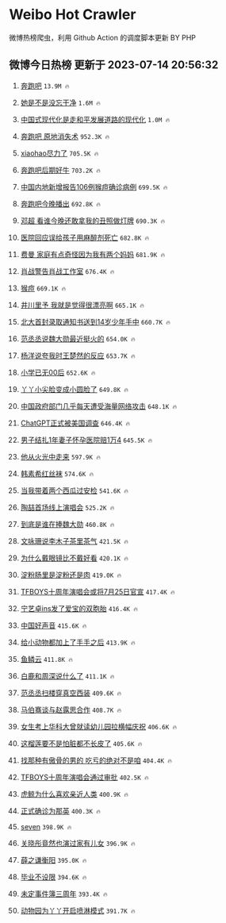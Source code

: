# Weibo Hot Crawler 



微博热榜爬虫，利用 Github Action 的调度脚本更新 BY PHP 


## 微博今日热榜 更新于 2023-07-14 20:56:32 
1. [奔跑吧](https://s.weibo.com/weibo?q=%E5%A5%94%E8%B7%91%E5%90%A7&t=31&band_rank=1&Refer=top) `13.9M 🔥` 

1. [她是不是没忘干净](https://s.weibo.com/weibo?q=%E5%A5%B9%E6%98%AF%E4%B8%8D%E6%98%AF%E6%B2%A1%E5%BF%98%E5%B9%B2%E5%87%80&t=31&band_rank=2&Refer=top) `1.6M 🔥` 

1. [中国式现代化是走和平发展道路的现代化](https://s.weibo.com/weibo?q=%23%E4%B8%AD%E5%9B%BD%E5%BC%8F%E7%8E%B0%E4%BB%A3%E5%8C%96%E6%98%AF%E8%B5%B0%E5%92%8C%E5%B9%B3%E5%8F%91%E5%B1%95%E9%81%93%E8%B7%AF%E7%9A%84%E7%8E%B0%E4%BB%A3%E5%8C%96%23&t=31&band_rank=3&Refer=top) `1.0M 🔥` 

1. [奔跑吧 原地消失术](https://s.weibo.com/weibo?q=%E5%A5%94%E8%B7%91%E5%90%A7%20%E5%8E%9F%E5%9C%B0%E6%B6%88%E5%A4%B1%E6%9C%AF&t=31&band_rank=4&Refer=top) `952.3K 🔥` 

1. [xiaohao尽力了](https://s.weibo.com/weibo?q=xiaohao%E5%B0%BD%E5%8A%9B%E4%BA%86&t=31&band_rank=5&Refer=top) `705.5K 🔥` 

1. [奔跑吧后期好牛](https://s.weibo.com/weibo?q=%23%E5%A5%94%E8%B7%91%E5%90%A7%E5%90%8E%E6%9C%9F%E5%A5%BD%E7%89%9B%23&t=31&band_rank=6&Refer=top) `703.2K 🔥` 

1. [中国内地新增报告106例猴痘确诊病例](https://s.weibo.com/weibo?q=%23%E4%B8%AD%E5%9B%BD%E5%86%85%E5%9C%B0%E6%96%B0%E5%A2%9E%E6%8A%A5%E5%91%8A106%E4%BE%8B%E7%8C%B4%E7%97%98%E7%A1%AE%E8%AF%8A%E7%97%85%E4%BE%8B%23&t=31&band_rank=7&Refer=top) `699.5K 🔥` 

1. [奔跑吧今晚播出](https://s.weibo.com/weibo?q=%23%E5%A5%94%E8%B7%91%E5%90%A7%E4%BB%8A%E6%99%9A%E6%92%AD%E5%87%BA%23&t=31&band_rank=8&Refer=top) `692.8K 🔥` 

1. [邓超 看谁今晚还敢拿我的丑照做灯牌](https://s.weibo.com/weibo?q=%E9%82%93%E8%B6%85%20%E7%9C%8B%E8%B0%81%E4%BB%8A%E6%99%9A%E8%BF%98%E6%95%A2%E6%8B%BF%E6%88%91%E7%9A%84%E4%B8%91%E7%85%A7%E5%81%9A%E7%81%AF%E7%89%8C&t=31&band_rank=9&Refer=top) `690.3K 🔥` 

1. [医院回应误给孩子用麻醉剂死亡](https://s.weibo.com/weibo?q=%23%E5%8C%BB%E9%99%A2%E5%9B%9E%E5%BA%94%E8%AF%AF%E7%BB%99%E5%AD%A9%E5%AD%90%E7%94%A8%E9%BA%BB%E9%86%89%E5%89%82%E6%AD%BB%E4%BA%A1%23&t=31&band_rank=10&Refer=top) `682.8K 🔥` 

1. [费曼 家庭有点奇怪因为我有两个妈妈](https://s.weibo.com/weibo?q=%E8%B4%B9%E6%9B%BC%20%E5%AE%B6%E5%BA%AD%E6%9C%89%E7%82%B9%E5%A5%87%E6%80%AA%E5%9B%A0%E4%B8%BA%E6%88%91%E6%9C%89%E4%B8%A4%E4%B8%AA%E5%A6%88%E5%A6%88&t=31&band_rank=11&Refer=top) `681.9K 🔥` 

1. [肖战警告肖战工作室](https://s.weibo.com/weibo?q=%23%E8%82%96%E6%88%98%E8%AD%A6%E5%91%8A%E8%82%96%E6%88%98%E5%B7%A5%E4%BD%9C%E5%AE%A4%23&t=31&band_rank=12&Refer=top) `676.4K 🔥` 

1. [猴痘](https://s.weibo.com/weibo?q=%E7%8C%B4%E7%97%98&t=31&band_rank=13&Refer=top) `669.1K 🔥` 

1. [井川里予 我就是觉得很漂亮啊](https://s.weibo.com/weibo?q=%E4%BA%95%E5%B7%9D%E9%87%8C%E4%BA%88%20%E6%88%91%E5%B0%B1%E6%98%AF%E8%A7%89%E5%BE%97%E5%BE%88%E6%BC%82%E4%BA%AE%E5%95%8A&t=31&band_rank=14&Refer=top) `665.1K 🔥` 

1. [北大首封录取通知书送到14岁少年手中](https://s.weibo.com/weibo?q=%23%E5%8C%97%E5%A4%A7%E9%A6%96%E5%B0%81%E5%BD%95%E5%8F%96%E9%80%9A%E7%9F%A5%E4%B9%A6%E9%80%81%E5%88%B014%E5%B2%81%E5%B0%91%E5%B9%B4%E6%89%8B%E4%B8%AD%23&t=31&band_rank=15&Refer=top) `660.7K 🔥` 

1. [范丞丞说魏大勋最近挺火的](https://s.weibo.com/weibo?q=%23%E8%8C%83%E4%B8%9E%E4%B8%9E%E8%AF%B4%E9%AD%8F%E5%A4%A7%E5%8B%8B%E6%9C%80%E8%BF%91%E6%8C%BA%E7%81%AB%E7%9A%84%23&t=31&band_rank=16&Refer=top) `654.0K 🔥` 

1. [杨洋说夸我时王楚然的反应](https://s.weibo.com/weibo?q=%23%E6%9D%A8%E6%B4%8B%E8%AF%B4%E5%A4%B8%E6%88%91%E6%97%B6%E7%8E%8B%E6%A5%9A%E7%84%B6%E7%9A%84%E5%8F%8D%E5%BA%94%23&t=31&band_rank=17&Refer=top) `653.7K 🔥` 

1. [小学已无00后](https://s.weibo.com/weibo?q=%E5%B0%8F%E5%AD%A6%E5%B7%B2%E6%97%A000%E5%90%8E&t=31&band_rank=18&Refer=top) `652.6K 🔥` 

1. [丫丫小尖脸变成小圆脸了](https://s.weibo.com/weibo?q=%23%E4%B8%AB%E4%B8%AB%E5%B0%8F%E5%B0%96%E8%84%B8%E5%8F%98%E6%88%90%E5%B0%8F%E5%9C%86%E8%84%B8%E4%BA%86%23&t=31&band_rank=19&Refer=top) `649.8K 🔥` 

1. [中国政府部门几乎每天遭受海量网络攻击](https://s.weibo.com/weibo?q=%23%E4%B8%AD%E5%9B%BD%E6%94%BF%E5%BA%9C%E9%83%A8%E9%97%A8%E5%87%A0%E4%B9%8E%E6%AF%8F%E5%A4%A9%E9%81%AD%E5%8F%97%E6%B5%B7%E9%87%8F%E7%BD%91%E7%BB%9C%E6%94%BB%E5%87%BB%23&t=31&band_rank=20&Refer=top) `648.1K 🔥` 

1. [ChatGPT正式被美国调查](https://s.weibo.com/weibo?q=%23ChatGPT%E6%AD%A3%E5%BC%8F%E8%A2%AB%E7%BE%8E%E5%9B%BD%E8%B0%83%E6%9F%A5%23&t=31&band_rank=21&Refer=top) `646.4K 🔥` 

1. [男子结扎1年妻子怀孕医院赔1万4](https://s.weibo.com/weibo?q=%23%E7%94%B7%E5%AD%90%E7%BB%93%E6%89%8E1%E5%B9%B4%E5%A6%BB%E5%AD%90%E6%80%80%E5%AD%95%E5%8C%BB%E9%99%A2%E8%B5%941%E4%B8%874%23&t=31&band_rank=22&Refer=top) `645.5K 🔥` 

1. [他从火光中走来](https://s.weibo.com/weibo?q=%E4%BB%96%E4%BB%8E%E7%81%AB%E5%85%89%E4%B8%AD%E8%B5%B0%E6%9D%A5&t=31&band_rank=23&Refer=top) `597.9K 🔥` 

1. [韩素希红丝袜](https://s.weibo.com/weibo?q=%23%E9%9F%A9%E7%B4%A0%E5%B8%8C%E7%BA%A2%E4%B8%9D%E8%A2%9C%23&t=31&band_rank=24&Refer=top) `574.6K 🔥` 

1. [当我带着两个西瓜过安检](https://s.weibo.com/weibo?q=%23%E5%BD%93%E6%88%91%E5%B8%A6%E7%9D%80%E4%B8%A4%E4%B8%AA%E8%A5%BF%E7%93%9C%E8%BF%87%E5%AE%89%E6%A3%80%23&t=31&band_rank=25&Refer=top) `541.6K 🔥` 

1. [陶喆首场线上演唱会](https://s.weibo.com/weibo?q=%23%E9%99%B6%E5%96%86%E9%A6%96%E5%9C%BA%E7%BA%BF%E4%B8%8A%E6%BC%94%E5%94%B1%E4%BC%9A%23&t=31&band_rank=26&Refer=top) `525.2K 🔥` 

1. [到底是谁在捧魏大勋](https://s.weibo.com/weibo?q=%23%E5%88%B0%E5%BA%95%E6%98%AF%E8%B0%81%E5%9C%A8%E6%8D%A7%E9%AD%8F%E5%A4%A7%E5%8B%8B%23&t=31&band_rank=27&Refer=top) `460.8K 🔥` 

1. [文咏珊说李木子茶里茶气](https://s.weibo.com/weibo?q=%23%E6%96%87%E5%92%8F%E7%8F%8A%E8%AF%B4%E6%9D%8E%E6%9C%A8%E5%AD%90%E8%8C%B6%E9%87%8C%E8%8C%B6%E6%B0%94%23&t=31&band_rank=28&Refer=top) `421.5K 🔥` 

1. [为什么戴眼镜比不戴好看](https://s.weibo.com/weibo?q=%23%E4%B8%BA%E4%BB%80%E4%B9%88%E6%88%B4%E7%9C%BC%E9%95%9C%E6%AF%94%E4%B8%8D%E6%88%B4%E5%A5%BD%E7%9C%8B%23&t=31&band_rank=29&Refer=top) `420.1K 🔥` 

1. [淀粉肠里是淀粉还是肉](https://s.weibo.com/weibo?q=%23%E6%B7%80%E7%B2%89%E8%82%A0%E9%87%8C%E6%98%AF%E6%B7%80%E7%B2%89%E8%BF%98%E6%98%AF%E8%82%89%23&t=31&band_rank=30&Refer=top) `419.0K 🔥` 

1. [TFBOYS十周年演唱会或将7月25日官宣](https://s.weibo.com/weibo?q=%23TFBOYS%E5%8D%81%E5%91%A8%E5%B9%B4%E6%BC%94%E5%94%B1%E4%BC%9A%E6%88%96%E5%B0%867%E6%9C%8825%E6%97%A5%E5%AE%98%E5%AE%A3%23&t=31&band_rank=31&Refer=top) `417.4K 🔥` 

1. [宁艺卓ins发了爱宝的双胞胎](https://s.weibo.com/weibo?q=%23%E5%AE%81%E8%89%BA%E5%8D%93ins%E5%8F%91%E4%BA%86%E7%88%B1%E5%AE%9D%E7%9A%84%E5%8F%8C%E8%83%9E%E8%83%8E%23&t=31&band_rank=32&Refer=top) `416.4K 🔥` 

1. [中国好声音](https://s.weibo.com/weibo?q=%E4%B8%AD%E5%9B%BD%E5%A5%BD%E5%A3%B0%E9%9F%B3&t=31&band_rank=33&Refer=top) `415.6K 🔥` 

1. [给小动物都加上了手手之后](https://s.weibo.com/weibo?q=%E7%BB%99%E5%B0%8F%E5%8A%A8%E7%89%A9%E9%83%BD%E5%8A%A0%E4%B8%8A%E4%BA%86%E6%89%8B%E6%89%8B%E4%B9%8B%E5%90%8E&t=31&band_rank=34&Refer=top) `413.9K 🔥` 

1. [鱼鳞云](https://s.weibo.com/weibo?q=%E9%B1%BC%E9%B3%9E%E4%BA%91&t=31&band_rank=35&Refer=top) `411.8K 🔥` 

1. [白鹿和周深说什么了](https://s.weibo.com/weibo?q=%23%E7%99%BD%E9%B9%BF%E5%92%8C%E5%91%A8%E6%B7%B1%E8%AF%B4%E4%BB%80%E4%B9%88%E4%BA%86%23&t=31&band_rank=36&Refer=top) `411.1K 🔥` 

1. [范丞丞扫楼穿真空西装](https://s.weibo.com/weibo?q=%23%E8%8C%83%E4%B8%9E%E4%B8%9E%E6%89%AB%E6%A5%BC%E7%A9%BF%E7%9C%9F%E7%A9%BA%E8%A5%BF%E8%A3%85%23&t=31&band_rank=37&Refer=top) `409.6K 🔥` 

1. [马伯骞谈与赵露思合作](https://s.weibo.com/weibo?q=%23%E9%A9%AC%E4%BC%AF%E9%AA%9E%E8%B0%88%E4%B8%8E%E8%B5%B5%E9%9C%B2%E6%80%9D%E5%90%88%E4%BD%9C%23&t=31&band_rank=38&Refer=top) `408.7K 🔥` 

1. [女生考上华科大曾就读幼儿园拉横幅庆祝](https://s.weibo.com/weibo?q=%23%E5%A5%B3%E7%94%9F%E8%80%83%E4%B8%8A%E5%8D%8E%E7%A7%91%E5%A4%A7%E6%9B%BE%E5%B0%B1%E8%AF%BB%E5%B9%BC%E5%84%BF%E5%9B%AD%E6%8B%89%E6%A8%AA%E5%B9%85%E5%BA%86%E7%A5%9D%23&t=31&band_rank=39&Refer=top) `406.6K 🔥` 

1. [这榴莲要不是怕脏都不长皮了](https://s.weibo.com/weibo?q=%23%E8%BF%99%E6%A6%B4%E8%8E%B2%E8%A6%81%E4%B8%8D%E6%98%AF%E6%80%95%E8%84%8F%E9%83%BD%E4%B8%8D%E9%95%BF%E7%9A%AE%E4%BA%86%23&t=31&band_rank=40&Refer=top) `405.6K 🔥` 

1. [找那种有傲骨的男的 吃亏的绝对不是咱](https://s.weibo.com/weibo?q=%E6%89%BE%E9%82%A3%E7%A7%8D%E6%9C%89%E5%82%B2%E9%AA%A8%E7%9A%84%E7%94%B7%E7%9A%84%20%E5%90%83%E4%BA%8F%E7%9A%84%E7%BB%9D%E5%AF%B9%E4%B8%8D%E6%98%AF%E5%92%B1&t=31&band_rank=41&Refer=top) `404.4K 🔥` 

1. [TFBOYS十周年演唱会通过审批](https://s.weibo.com/weibo?q=%23TFBOYS%E5%8D%81%E5%91%A8%E5%B9%B4%E6%BC%94%E5%94%B1%E4%BC%9A%E9%80%9A%E8%BF%87%E5%AE%A1%E6%89%B9%23&t=31&band_rank=42&Refer=top) `402.5K 🔥` 

1. [虎鲸为什么喜欢亲近人类](https://s.weibo.com/weibo?q=%23%E8%99%8E%E9%B2%B8%E4%B8%BA%E4%BB%80%E4%B9%88%E5%96%9C%E6%AC%A2%E4%BA%B2%E8%BF%91%E4%BA%BA%E7%B1%BB%23&t=31&band_rank=43&Refer=top) `400.9K 🔥` 

1. [正式确诊为那英](https://s.weibo.com/weibo?q=%23%E6%AD%A3%E5%BC%8F%E7%A1%AE%E8%AF%8A%E4%B8%BA%E9%82%A3%E8%8B%B1%23&t=31&band_rank=44&Refer=top) `400.3K 🔥` 

1. [seven](https://s.weibo.com/weibo?q=seven&t=31&band_rank=45&Refer=top) `398.9K 🔥` 

1. [关晓彤竟然也演过家有儿女](https://s.weibo.com/weibo?q=%23%E5%85%B3%E6%99%93%E5%BD%A4%E7%AB%9F%E7%84%B6%E4%B9%9F%E6%BC%94%E8%BF%87%E5%AE%B6%E6%9C%89%E5%84%BF%E5%A5%B3%23&t=31&band_rank=46&Refer=top) `396.9K 🔥` 

1. [薛之谦衡阳](https://s.weibo.com/weibo?q=%E8%96%9B%E4%B9%8B%E8%B0%A6%E8%A1%A1%E9%98%B3&t=31&band_rank=47&Refer=top) `395.0K 🔥` 

1. [毕业不设限](https://s.weibo.com/weibo?q=%23%E6%AF%95%E4%B8%9A%E4%B8%8D%E8%AE%BE%E9%99%90%23&t=31&band_rank=48&Refer=top) `394.6K 🔥` 

1. [未定事件簿三周年](https://s.weibo.com/weibo?q=%23%E6%9C%AA%E5%AE%9A%E4%BA%8B%E4%BB%B6%E7%B0%BF%E4%B8%89%E5%91%A8%E5%B9%B4%23&t=31&band_rank=49&Refer=top) `393.4K 🔥` 

1. [动物园为丫丫开启喷淋模式](https://s.weibo.com/weibo?q=%23%E5%8A%A8%E7%89%A9%E5%9B%AD%E4%B8%BA%E4%B8%AB%E4%B8%AB%E5%BC%80%E5%90%AF%E5%96%B7%E6%B7%8B%E6%A8%A1%E5%BC%8F%23&t=31&band_rank=50&Refer=top) `391.7K 🔥` 

